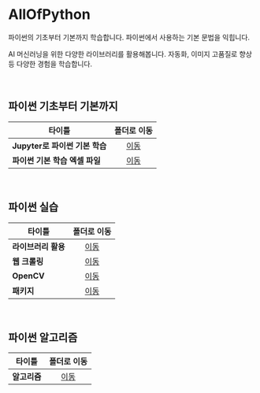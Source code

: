 # AllOfPython
파이썬의 기초부터 기본까지 학습합니다. 파이썬에서 사용하는 기본 문법을 익힙니다.   

AI 머신러닝을 위한 다양한 라이브러리를 활용해봅니다. 자동화, 이미지 고품질로 향상 등 다양한 경험을 학습합니다.   

<br/>

## 파이썬 기초부터 기본까지
|타이틀|폴더로 이동|
|---|:---:|
|**Jupyter로 파이썬 기본 학습**|[이동](https://github.com/Hschan2/AllOfPython/tree/master/Jupyter/notebook)|
|**파이썬 기본 학습 엑셀 파일**|[이동](https://github.com/Hschan2/AllOfPython/tree/master/Excel)|

<br/>

## 파이썬 실습
|타이틀|폴더로 이동|
|---|:---:|
|**라이브러리 활용**|[이동](https://github.com/Hschan2/AllOfPython/tree/master/Library)|
|**웹 크롤링**|[이동](https://github.com/Hschan2/AllOfPython/tree/master/Crawling)|
|**OpenCV**|[이동](https://github.com/Hschan2/AllOfPython/tree/master/OpenCV)|
|**패키지**|[이동](https://github.com/Hschan2/AllOfPython/tree/master/Package)|

<br/>

## 파이썬 알고리즘
|타이틀|폴더로 이동|
|---|:---:|
|**알고리즘**|[이동](https://github.com/Hschan2/AllOfPython/tree/master/PythonAlgorithm)|

<br/>

<!-- ## Python Algorithm [Link](https://github.com/Hschan2/AllOfPython/tree/master/PythonAlgorithm)
* Python 기초 지식과 문법
* Python을 위한 알고리즘
* Markov Decision Process (마코프 의사 결정)
* NaturalLanguageProcessing (자연어 처리 기초)
* 추천 시스템 알고리즘 + 예제
* Percentage (기초 확률 이론)
* SensitivityAnalysis (감정 분석 기초)
* Statistics (Numpy로 알아보는 기초 통계)
* UnsupervisedLearning (비지도 학습 알고리즘 + 예제)   

## OpenCV [Link](https://github.com/Hschan2/AllOfPython/tree/master/OpenCV)
* openCV
* PatternRecognition (패턴 인식)
* TextRecognition (MNIST 데이터셋으로 손 글씨 숫자 인식)
* ImagePretreatment (이미지 데이터 전처리)   

## Library [Link](https://github.com/Hschan2/AllOfPython/tree/master/Library)
* CSV Library
* Matplotlib Library
* Numpy Library
* Openpyxl Library (+ 외부 Excel)
* Pandas Library (+ CSV, Excel 데이터 입출력)
* Bokeh (데이터 시각화)
* Pymysql (Mysql 연결)
* EDA (sweetviz로 데이터 시각화)
* JSON
* bing_image_downloader Library, torch Library (전이학습)   

## Crawling [Link](https://github.com/Hschan2/AllOfPython/tree/master/Crawling)
* BeautifulSoup Library
    * 네이버 실시간 검색어 크롤링
    * 네이버 뉴스 순위 크롤링
* Matplotlib Library
    * 다양한 형태의 차트 및 그래프
* Selenuim Library
    * 맞춤법 검사기 (네이버 맞춤법 검사기 활용)
* RestfulAPI
    * Flask   

## Package [Link](https://github.com/Hschan2/AllOfPython/tree/master/Package)
* Seaborn
    * 데이터 시각화하여 그래프 그리기   

### Jupyter [Link](https://github.com/Hschan2/AllOfPython/tree/master/Jupyter/notebook)
* Python 기초 문법 with Jupyter   

### Excel [Link](https://github.com/Hschan2/AllOfPython/tree/master/Excel)
* 학습에 활용한 Excel 파일    -->